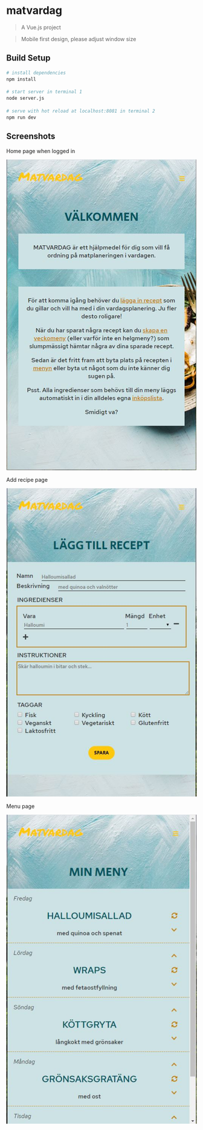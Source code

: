 # matvardag

> A Vue.js project

> Mobile first design, please adjust window size

## Build Setup

``` bash
# install dependencies
npm install

# start server in terminal 1
node server.js

# serve with hot reload at localhost:8081 in terminal 2
npm run dev

```

## Screenshots

Home page when logged in

![Home page](./screenshots/Startsida.JPG)

Add recipe page

![Add recipe page](./screenshots/Recept.JPG)

Menu page

![Menu page](./screenshots/Meny.JPG)
